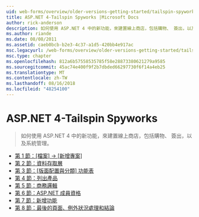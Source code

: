 ```yaml
---
uid: web-forms/overview/older-versions-getting-started/tailspin-spyworks/index
title: ASP.NET 4-Tailspin Spyworks |Microsoft Docs
author: rick-anderson
description: 如何使用 ASP.NET 4 中的新功能，來建置線上商店，包括購物、 簽出，以及系統管理。
ms.author: riande
ms.date: 08/08/2011
ms.assetid: caeb0bcb-b2e3-4c37-a1d5-420bb4e917ac
msc.legacyurl: /web-forms/overview/older-versions-getting-started/tailspin-spyworks
msc.type: chapter
ms.openlocfilehash: 812a6b57558535785f58e28873380621279a9585
ms.sourcegitcommit: 45ac74e400f9f2b7dbded66297730f6f14a4eb25
ms.translationtype: MT
ms.contentlocale: zh-TW
ms.lasthandoff: 08/16/2018
ms.locfileid: "48254100"
---
```

<a name="aspnet-4---tailspin-spyworks"></a>ASP.NET 4-Tailspin Spyworks
====================
> 如何使用 ASP.NET 4 中的新功能，來建置線上商店，包括購物、 簽出，以及系統管理。


- [第 1 節：[檔案] -> [新增專案]](tailspin-spyworks-part-1.md)
- [第 2 節：資料存取層](tailspin-spyworks-part-2.md)
- [第 3 節：[版面配置與分類] 功能表](tailspin-spyworks-part-3.md)
- [第 4 節：列出產品](tailspin-spyworks-part-4.md)
- [第 5 節：商務邏輯](tailspin-spyworks-part-5.md)
- [第 6 節：ASP.NET 成員資格](tailspin-spyworks-part-6.md)
- [第 7 節：新增功能](tailspin-spyworks-part-7.md)
- [第 8 節：最後的頁面、例外狀況處理和結論](tailspin-spyworks-part-8.md)
